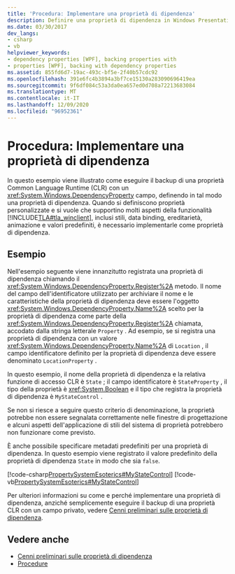 ```yaml
---
title: 'Procedura: Implementare una proprietà di dipendenza'
description: Definire una proprietà di dipendenza in Windows Presentation Foundation, eseguendo il backup di una proprietà Common Language Runtime con un campo DependencyProperty.
ms.date: 03/30/2017
dev_langs:
- csharp
- vb
helpviewer_keywords:
- dependency properties [WPF], backing properties with
- properties [WPF], backing with dependency properties
ms.assetid: 855fd6d7-19ac-493c-bf5e-2f40b57cdc92
ms.openlocfilehash: 391e6fc4b3894a3bf7ce15130a283090696419ea
ms.sourcegitcommit: 9f6df084c53a3da0ea657ed0d708a72213683084
ms.translationtype: MT
ms.contentlocale: it-IT
ms.lasthandoff: 12/09/2020
ms.locfileid: "96952361"
---
```

# <a name="how-to-implement-a-dependency-property"></a>Procedura: Implementare una proprietà di dipendenza
In questo esempio viene illustrato come eseguire il backup di una proprietà Common Language Runtime (CLR) con un <xref:System.Windows.DependencyProperty> campo, definendo in tal modo una proprietà di dipendenza. Quando si definiscono proprietà personalizzate e si vuole che supportino molti aspetti della funzionalità [!INCLUDE[TLA#tla_winclient](../../../includes/tlasharptla-winclient-md.md)], inclusi stili, data binding, ereditarietà, animazione e valori predefiniti, è necessario implementarle come proprietà di dipendenza.  
  
## <a name="example"></a>Esempio  
 Nell'esempio seguente viene innanzitutto registrata una proprietà di dipendenza chiamando il <xref:System.Windows.DependencyProperty.Register%2A> metodo. Il nome del campo dell'identificatore utilizzato per archiviare il nome e le caratteristiche della proprietà di dipendenza deve essere l'oggetto <xref:System.Windows.DependencyProperty.Name%2A> scelto per la proprietà di dipendenza come parte della <xref:System.Windows.DependencyProperty.Register%2A> chiamata, accodato dalla stringa letterale `Property` . Ad esempio, se si registra una proprietà di dipendenza con un valore <xref:System.Windows.DependencyProperty.Name%2A> di `Location` , il campo identificatore definito per la proprietà di dipendenza deve essere denominato `LocationProperty` .  
  
 In questo esempio, il nome della proprietà di dipendenza e la relativa funzione di accesso CLR è `State` ; il campo identificatore è `StateProperty` , il tipo della proprietà è <xref:System.Boolean> e il tipo che registra la proprietà di dipendenza è `MyStateControl` .  
  
 Se non si riesce a seguire questo criterio di denominazione, la proprietà potrebbe non essere segnalata correttamente nelle finestre di progettazione e alcuni aspetti dell'applicazione di stili del sistema di proprietà potrebbero non funzionare come previsto.  
  
 È anche possibile specificare metadati predefiniti per una proprietà di dipendenza. In questo esempio viene registrato il valore predefinito della proprietà di dipendenza `State` in modo che sia `false`.  
  
 [!code-csharp[PropertySystemEsoterics#MyStateControl](~/samples/snippets/csharp/VS_Snippets_Wpf/PropertySystemEsoterics/CSharp/SDKSampleLibrary/class1.cs#mystatecontrol)]
 [!code-vb[PropertySystemEsoterics#MyStateControl](~/samples/snippets/visualbasic/VS_Snippets_Wpf/PropertySystemEsoterics/visualbasic/sdksamplelibrary/class1.vb#mystatecontrol)]  
  
 Per ulteriori informazioni su come e perché implementare una proprietà di dipendenza, anziché semplicemente eseguire il backup di una proprietà CLR con un campo privato, vedere [Cenni preliminari sulle proprietà di dipendenza](dependency-properties-overview.md).  
  
## <a name="see-also"></a>Vedere anche

- [Cenni preliminari sulle proprietà di dipendenza](dependency-properties-overview.md)
- [Procedure](properties-how-to-topics.md)
